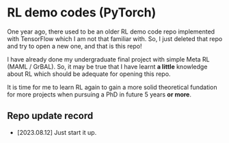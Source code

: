 # RL demo codes (PyTorch)

One year ago, there used to be an older RL demo code repo implemented with TensorFlow which I am not that familiar with. So, I just deleted that repo and try to open a new one, and that is this repo!

I have already done my undergraduate final project with simple Meta RL (MAML / GrBAL). So, it may be true that I have learnt **a little** knowledge about RL which should be adequate for opening this repo.

It is time for me to learn RL again to gain a more solid theoretical fundation for more projects when pursuing a PhD in future 5 years **or more**.

## Repo update record

- [2023.08.12] Just start it up.